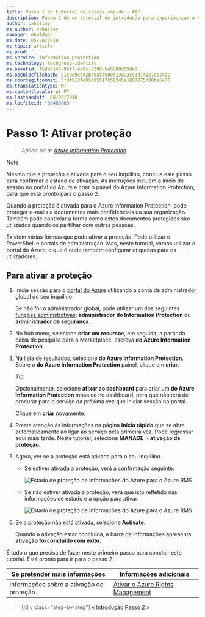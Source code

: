 ```yaml
---
title: Passo 1 do tutorial de início rápido – AIP
description: Passo 1 de um tutorial de introdução para experimentar o Azure Information Protection rapidamente – a criação de ativar o serviço de proteção.
author: cabailey
ms.author: cabailey
manager: mbaldwin
ms.date: 05/28/2018
ms.topic: article
ms.prod: ''
ms.service: information-protection
ms.technology: techgroup-identity
ms.assetid: f6dbb143-96f7-4a9c-8208-be9280d69de9
ms.openlocfilehash: c1c9d9eed2bc9a54500d13a93ce3d74187ee24a2
ms.sourcegitcommit: 5fdf013fe05b65517b56245e1807875d80be6e70
ms.translationtype: MT
ms.contentlocale: pt-PT
ms.lasthandoff: 08/03/2018
ms.locfileid: "39488663"
---
```

# <a name="step-1-activate-protection"></a>Passo 1: Ativar proteção
 
>*Aplica-se a: [Azure Information Protection](https://azure.microsoft.com/pricing/details/information-protection)*

> [!NOTE]
>Mesmo que a proteção é ativada para o seu inquilino, conclua este passo para confirmar o estado de ativação. As instruções incluem o início de sessão no portal do Azure e criar o painel do Azure Information Protection, para que está pronto para o passo 2.

Quando a proteção é ativada para o Azure Information Protection, pode proteger e-mails e documentos mais confidenciais da sua organização. Também pode controlar a forma como estes documentos protegidos são utilizados quando os partilhar com outras pessoas. 

Existem várias formas que pode ativar a proteção. Pode utilizar o PowerShell e portais de administração. Mas, neste tutorial, vamos utilizar o portal do Azure, o que é onde também configurar etiquetas para os utilizadores. 

## <a name="to-activate-protection"></a>Para ativar a proteção

1. Inicie sessão para o [portal do Azure](https://portal.azure.com) utilizando a conta de administrador global do seu inquilino. 
    
    Se não for o administrador global, pode utilizar um dos seguintes [funções administrativas](/azure/active-directory/active-directory-assign-admin-roles-azure-portal): **administrador do Information Protection** ou **administrador de segurança**.

2. No hub menu, selecione **criar um recurso**e, em seguida, a partir da caixa de pesquisa para o Marketplace, escreva **do Azure Information Protection**. 
    
3. Na lista de resultados, selecione **do Azure Information Protection**. Sobre o **do Azure Information Protection** painel, clique em **criar**.
    
    > [!TIP] 
    > Opcionalmente, selecione **afixar ao dashboard** para criar um **do Azure Information Protection** mosaico no dashboard, para que não terá de procurar para o serviço da próxima vez que iniciar sessão no portal.
    
    Clique em **criar** novamente.

4. Preste atenção às informações na página **Início rápido** que se abre automaticamente ao ligar ao serviço pela primeira vez. Pode regressar aqui mais tarde. Neste tutorial, selecione **MANAGE** > **ativação de proteção**. 

5. Agora, ver se a proteção está ativada para o seu inquilino. 
    
    - Se estiver ativada a proteção, verá a confirmação seguinte:
        
        ![Estado de proteção de informações do Azure para o Azure RMS](./media/info-protect-azurerms-activated.png)
        
    - Se não estiver ativada a proteção, verá que isto refletido nas informações de estado e a opção para ativar:
        
        ![Estado de proteção de informações do Azure para o Azure RMS](./media/info-protect-azurerms-deactivated.png)

6. Se a proteção não está ativada, selecione **Activate**. 

    Quando a ativação estar concluída, a barra de informações apresenta **ativação foi concluído com êxito**.

É tudo o que precisa de fazer neste primeiro passo para concluir este tutorial. Está pronto para ir para o passo 2.

|Se pretender mais informações|Informações adicionais|
|--------------------------------|--------------------------|
|Informações sobre a ativação de proteção|[Ativar o Azure Rights Management](activate-service.md)|


>[!div class="step-by-step"]
[&#171; Introdução](infoprotect-quick-start-tutorial.md)
[Passo 2 &#187;](infoprotect-tutorial-step2.md)

